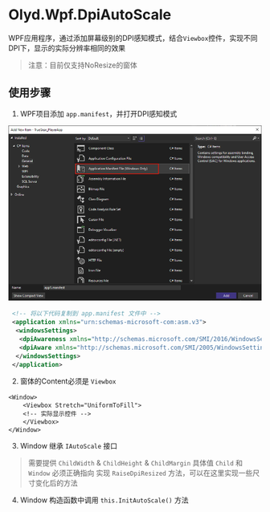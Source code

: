 # Olyd.Wpf.DpiAutoScale

WPF应用程序，通过添加屏幕级别的DPI感知模式，结合`Viewbox`控件，实现不同DPI下，显示的实际分辨率相同的效果

> 注意：目前仅支持NoResize的窗体

## 使用步骤

1. WPF项目添加 `app.manifest`，并打开DPI感知模式

![add manifest](add_app_manifest.png)

```xml {.line-numbers}
 <!-- 将以下代码复制到 app.manifest 文件中 -->
 <application xmlns="urn:schemas-microsoft-com:asm.v3">
  <windowsSettings>
   <dpiAwareness xmlns="http://schemas.microsoft.com/SMI/2016/WindowsSettings">PerMonitorV2</dpiAwareness>
   <dpiAware xmlns="http://schemas.microsoft.com/SMI/2005/WindowsSettings">true/pm</dpiAware>
  </windowsSettings>
 </application>
```

2. 窗体的Content必须是 `Viewbox`

```xaml {.line-numbers}
<Window>
    <Viewbox Stretch="UniformToFill">
    <!-- 实际显示控件 -->
    </Viewbox>
</Window>
```

3. Window 继承 `IAutoScale` 接口

> 需要提供 `ChildWidth` & `ChildHeight` & `ChildMargin` 具体值
> `Child` 和 `Window` 必须正确指向
> 实现 `RaiseDpiResized` 方法，可以在这里实现一些尺寸变化后的方法

4. Window 构造函数中调用 `this.InitAutoScale()` 方法
